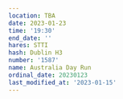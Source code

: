 ```yaml
---
location: TBA
date: 2023-01-23
time: '19:30'
end_date: ''
hares: STTI
hash: Dublin H3
number: '1587'
name: Australia Day Run
ordinal_date: 20230123
last_modified_at: '2023-01-15'
---
```


